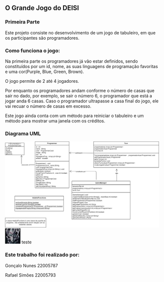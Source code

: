 ## O Grande Jogo do DEISI

### Primeira Parte

Este projeto consiste no desenvolvimento de um jogo de tabuleiro, em que os participantes são programadores.

### Como funciona o jogo:
Na primeira parte os programadores já vão estar definidos, sendo constituídos por um id, nome, as suas
linguagens de programação favoritas e uma cor(Purple, Blue, Green, Brown).

O jogo permite de 2 até 4 jogadores.

Por enquanto os programadores andam conforme o número de casas que sair no dado, por exemplo, se sair o número 6,
o programador que está a jogar anda 6 casas. Caso o programador ultrapasse a casa final do jogo, ele vai
recuar o número de casas em excesso.

Este jogo ainda conta com um método para reiniciar o tabuleiro e um método para mostrar uma janela com os créditos.


### Diagrama UML

![](diagrama.png?raw=true "Diagrama UML")
![](bicho.png?raw=true "Diagrama UML")
 teste

### Este trabalho foi realizado por:

Gonçalo Nunes 22005787

Rafael Simões 22005793